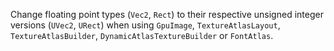 Change floating point types (`Vec2`, `Rect`) to their respective unsigned integer versions (`UVec2`, `URect`) when using `GpuImage`, `TextureAtlasLayout`, `TextureAtlasBuilder`, `DynamicAtlasTextureBuilder` or `FontAtlas`.
